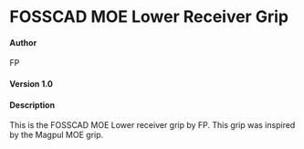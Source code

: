 # FOSSCAD MOE Lower Receiver Grip

#### Author
FP

#### Version 1.0

#### Description

This is the FOSSCAD MOE Lower receiver grip by FP. This grip was inspired by the Magpul MOE grip. 
